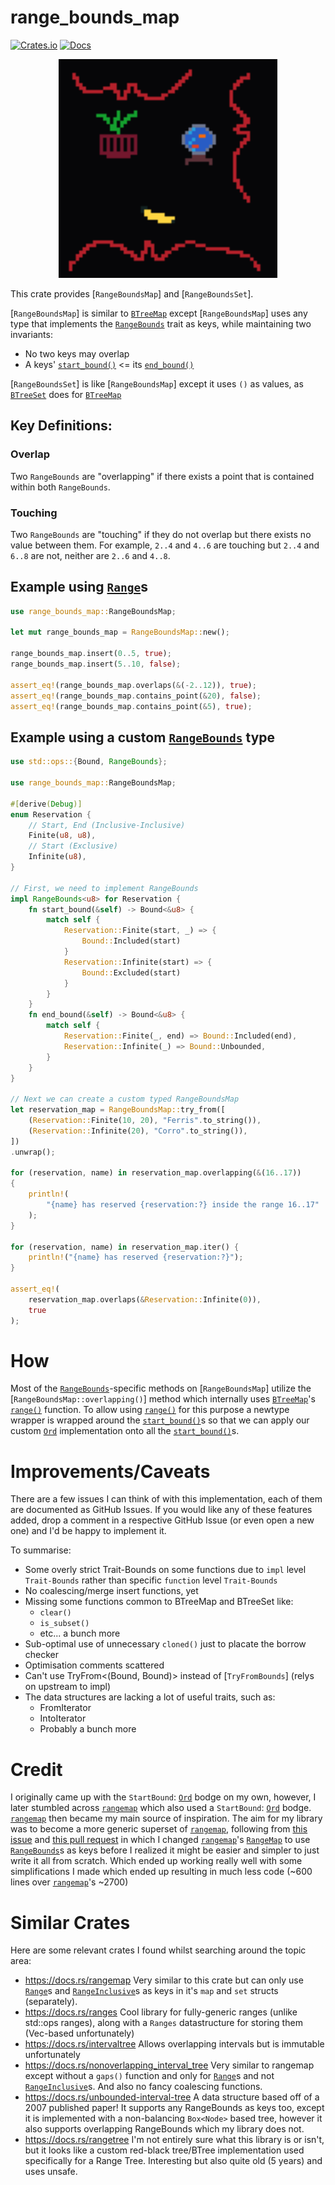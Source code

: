 # range_bounds_map

[![Crates.io](https://img.shields.io/crates/v/range_bounds_set)](https://crates.io/crates/range_bounds_set)
[![Docs](https://docs.rs/range_bounds_set/badge)](https://docs.rs/range_bounds_set)

<p align="center">
<img src="logo.svg" alt="range_bounds_map_logo" width="350">
</p>

This crate provides [`RangeBoundsMap`] and [`RangeBoundsSet`].

[`RangeBoundsMap`] is similar to [`BTreeMap`] except [`RangeBoundsMap`]
uses any type that implements the [`RangeBounds`] trait as keys, while
maintaining two invariants:

- No two keys may overlap
- A keys' [`start_bound()`] <= its [`end_bound()`]

[`RangeBoundsSet`] is like [`RangeBoundsMap`] except it
uses `()` as values, as [`BTreeSet`] does for [`BTreeMap`]

## Key Definitions:

### Overlap

Two `RangeBounds` are "overlapping" if there exists a point that is
contained within both `RangeBounds`.

### Touching

Two `RangeBounds` are "touching" if they do not overlap but
there exists no value between them. For example, `2..4` and
`4..6` are touching but `2..4` and `6..8` are not, neither are
`2..6` and `4..8`.

## Example using [`Range`]s

```rust
use range_bounds_map::RangeBoundsMap;

let mut range_bounds_map = RangeBoundsMap::new();

range_bounds_map.insert(0..5, true);
range_bounds_map.insert(5..10, false);

assert_eq!(range_bounds_map.overlaps(&(-2..12)), true);
assert_eq!(range_bounds_map.contains_point(&20), false);
assert_eq!(range_bounds_map.contains_point(&5), true);
```

## Example using a custom [`RangeBounds`] type

```rust
use std::ops::{Bound, RangeBounds};

use range_bounds_map::RangeBoundsMap;

#[derive(Debug)]
enum Reservation {
	// Start, End (Inclusive-Inclusive)
	Finite(u8, u8),
	// Start (Exclusive)
	Infinite(u8),
}

// First, we need to implement RangeBounds
impl RangeBounds<u8> for Reservation {
	fn start_bound(&self) -> Bound<&u8> {
		match self {
			Reservation::Finite(start, _) => {
				Bound::Included(start)
			}
			Reservation::Infinite(start) => {
				Bound::Excluded(start)
			}
		}
	}
	fn end_bound(&self) -> Bound<&u8> {
		match self {
			Reservation::Finite(_, end) => Bound::Included(end),
			Reservation::Infinite(_) => Bound::Unbounded,
		}
	}
}

// Next we can create a custom typed RangeBoundsMap
let reservation_map = RangeBoundsMap::try_from([
	(Reservation::Finite(10, 20), "Ferris".to_string()),
	(Reservation::Infinite(20), "Corro".to_string()),
])
.unwrap();

for (reservation, name) in reservation_map.overlapping(&(16..17))
{
	println!(
		"{name} has reserved {reservation:?} inside the range 16..17"
	);
}

for (reservation, name) in reservation_map.iter() {
	println!("{name} has reserved {reservation:?}");
}

assert_eq!(
	reservation_map.overlaps(&Reservation::Infinite(0)),
	true
);
```

# How

Most of the [`RangeBounds`]-specific methods on [`RangeBoundsMap`]
utilize the [`RangeBoundsMap::overlapping()`] method which
internally uses [`BTreeMap`]'s [`range()`] function. To allow
using [`range()`] for this purpose a newtype wrapper is wrapped
around the [`start_bound()`]s so that we can apply our custom [`Ord`]
implementation onto all the [`start_bound()`]s.

# Improvements/Caveats

There are a few issues I can think of with this implementation,
each of them are documented as GitHub Issues. If you would like
any of these features added, drop a comment in a respective GitHub
Issue (or even open a new one) and I'd be happy to implement it.

To summarise:

- Some overly strict Trait-Bounds on some functions due to `impl`
  level `Trait-Bounds` rather than specific `function` level
  `Trait-Bounds`
- No coalescing/merge insert functions, yet
- Missing some functions common to BTreeMap and BTreeSet like:
  - `clear()`
  - `is_subset()`
  - etc... a bunch more
- Sub-optimal use of unnecessary `cloned()` just to placate the borrow checker
- Optimisation comments scattered
- Can't use TryFrom<(Bound, Bound)> instead of [`TryFromBounds`] (relys on
  upstream to impl)
- The data structures are lacking a lot of useful traits, such as:
  - FromIterator
  - IntoIterator
  - Probably a bunch more

# Credit

I originally came up with the `StartBound`: [`Ord`] bodge on my
own, however, I later stumbled across [`rangemap`] which also used
a `StartBound`: [`Ord`] bodge. [`rangemap`] then became my main
source of inspiration. The aim for my library was to become a more
generic superset of [`rangemap`], following from
[this issue](https://github.com/jeffparsons/rangemap/issues/56) and
[this pull request](https://github.com/jeffparsons/rangemap/pull/57)
in which I changed [`rangemap`]'s [`RangeMap`] to use
[`RangeBounds`]s as keys before I realized it might be easier and
simpler to just write it all from scratch. Which ended up working
really well with some simplifications I made which ended up
resulting in much less code (~600 lines over [`rangemap`]'s ~2700)

# Similar Crates

Here are some relevant crates I found whilst searching around the
topic area:

- <https://docs.rs/rangemap>
  Very similar to this crate but can only use [`Range`]s and
  [`RangeInclusive`]s as keys in it's `map` and `set` structs (separately).
- <https://docs.rs/ranges>
  Cool library for fully-generic ranges (unlike std::ops ranges), along
  with a `Ranges` datastructure for storing them (Vec-based
  unfortunately)
- <https://docs.rs/intervaltree>
  Allows overlapping intervals but is immutable unfortunately
- <https://docs.rs/nonoverlapping_interval_tree>
  Very similar to rangemap except without a `gaps()` function and only
  for [`Range`]s and not [`RangeInclusive`]s. And also no fancy coalescing
  functions.
- <https://docs.rs/unbounded-interval-tree>
  A data structure based off of a 2007 published paper! It supports any
  RangeBounds as keys too, except it is implemented with a non-balancing
  `Box<Node>` based tree, however it also supports overlapping
  RangeBounds which my library does not.
- <https://docs.rs/rangetree>
  I'm not entirely sure what this library is or isn't, but it looks like
  a custom red-black tree/BTree implementation used specifically for a
  Range Tree. Interesting but also quite old (5 years) and uses
  unsafe.

[`btreemap`]: https://doc.rust-lang.org/std/collections/struct.BTreeMap.html
[`btreeset`]: https://doc.rust-lang.org/std/collections/struct.BTreeSet.html
[`rangebounds`]: https://doc.rust-lang.org/std/ops/trait.RangeBounds.html
[`start_bound()`]: https://doc.rust-lang.org/std/ops/trait.RangeBounds.html#tymethod.start_bound
[`end_bound()`]: https://doc.rust-lang.org/std/ops/trait.RangeBounds.html#tymethod.end_bound
[`range`]: https://doc.rust-lang.org/std/ops/struct.Range.html
[`range()`]: https://doc.rust-lang.org/std/collections/struct.BTreeMap.html#method.range
[`rangemap`]: https://docs.rs/rangemap/latest/rangemap/
[`rangeinclusivemap`]: https://docs.rs/rangemap/latest/rangemap/inclusive_map/struct.RangeInclusiveMap.html#
[`rangeinclusive`]: https://doc.rust-lang.org/std/ops/struct.RangeInclusive.html
[`ord`]: https://doc.rust-lang.org/std/cmp/trait.Ord.html
